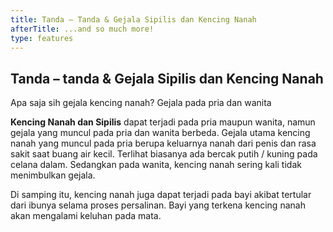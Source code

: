 ```yaml
---
title: Tanda – Tanda & Gejala Sipilis dan Kencing Nanah
afterTitle: ...and so much more!
type: features
---
```


## Tanda – tanda & Gejala Sipilis dan Kencing Nanah

<p class="md:text-center">
Apa saja sih gejala kencing nanah? Gejala pada pria dan wanita

**Kencing Nanah dan Sipilis** dapat terjadi pada pria maupun wanita, namun gejala yang muncul pada pria dan wanita berbeda. Gejala utama kencing nanah yang muncul pada pria berupa keluarnya nanah dari penis dan rasa sakit saat buang air kecil. Terlihat biasanya ada bercak putih / kuning pada celana dalam. Sedangkan pada wanita, kencing nanah sering kali tidak menimbulkan gejala.

Di samping itu, kencing nanah juga dapat terjadi pada bayi akibat tertular dari ibunya selama proses persalinan. Bayi yang terkena kencing nanah akan mengalami keluhan pada mata.</p>